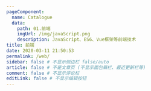 ```yaml
---
pageComponent:
  name: Catalogue
  data:
    path: 01.前端
    imgUrl: /img/javaScript.png
    description: JavaScript、ES6、Vue框架等前端技术
title: 前端
date: 2020-03-11 21:50:53
permalink: /web/
sidebar: false # 不显示侧边栏 false/auto
article: false # 不是文章页 (不显示面包屑栏、最近更新栏等)
comment: false # 不显示评论栏
editLink: false # 不显示编辑按钮
---
```


